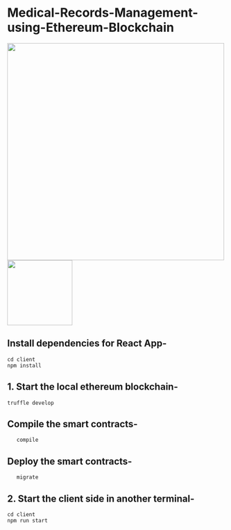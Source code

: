 # Medical-Records-Management-using-Ethereum-Blockchain
<img src='https://www.cdt.org/wp-content/uploads/Getting_Your_Medical_Records_logo.jpg' width='500'/>
<img src='https://upload.wikimedia.org/wikipedia/commons/thumb/0/05/Ethereum_logo_2014.svg/256px-Ethereum_logo_2014.svg.png' height='150'/>

## Install dependencies for React App-
```
cd client
npm install
```

## 1. Start the local ethereum blockchain-
```
truffle develop
```
  ## Compile the smart contracts-
  ```
     compile
 ```
  ## Deploy the smart contracts-
  ```
     migrate
  ```


## 2. Start the client side in another terminal-
```
cd client
npm run start
```
